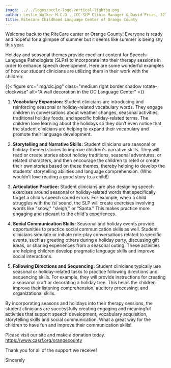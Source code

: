 ```yaml
---
image: ../../logos/occlc-logo-vertical-lightbg.png
author: Leslie Walker M.C.D., CCC-SLP Clinic Manager & David Frias, 32° KCCH
title: Ritecare Childhood Language Center of Orange County
---
```


Welcome back to the RiteCare center or Orange County!  Everyone is ready and hopeful for a glimpse of summer but it seems like summer is being shy this year.

Holiday and seasonal themes provide excellent content for Speech-Language Pathologists (SLPs) to incorporate into their therapy sessions in order to enhance speech development. Here are some wonderful examples of how our student clinicians are utilizing  them in their work with the children:

{{< figure src="img/clc.jpg" class="medium right border shadow rotate-clockwise" alt="A wall decoration in the OC Language Center" >}}

1. **Vocabulary Expansion:** Student clinicians are introducing and reinforcing seasonal or holiday-related vocabulary words. They engage children in conversations about weather changes, seasonal activities, traditional holiday foods, and specific holiday-related terms. The children love learning about the holidays so they don’t even notice that the student clinicians are helping to expand their vocabulary and promote their language development.

2. **Storytelling and Narrative Skills:** Student clinicians  use seasonal or holiday-themed stories to improve children's narrative skills. They will read or create stories about holiday traditions, seasonal adventures, or related characters, and then encourage the  children to retell or create their own stories based on these themes, thereby helping to  develop the students’ storytelling abilities and language comprehension.  (Who wouldn’t love reading a good story to a child!)

3. **Articulation Practice:** Student clinicians are also  designing  speech exercises around seasonal or holiday-related words that specifically target a child's speech sound errors. For example, when a child struggles with the /s/ sound, the SLP will create exercises involving words like "snow," "sleigh," or "Santa." This makes practice more engaging and relevant to the child's experiences.

4. **Social Communication Skills:** Seasonal and holiday events provide opportunities to practice social communication skills as well. Student clinicians  simulate or initiate role-play conversations related to specific events, such as greeting others during a holiday party, discussing gift ideas, or sharing experiences from a seasonal outing. These activities are helping children develop pragmatic language skills and improve social interactions.

5. **Following Directions and Sequencing:** Student clinicians typically use seasonal or holiday-related tasks to practice following directions and sequencing skills. For example, they will provide instructions for creating a seasonal craft or decorating a holiday tree. This helps the children improve their listening comprehension, auditory processing, and organizational skills.

By incorporating seasons and holidays into their therapy sessions, the student clinicians are successfully  creating engaging and meaningful activities that support speech development, vocabulary acquisition, storytelling skills and social communication.  What a great way for the children to have fun and improve their communication skills!

Please visit our site and make a donation today.  https://www.casrf.org/orangecounty

Thank you for all of the support we receive!

Sincerely


